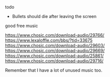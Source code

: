 todo

- Bullets should die after leaving the screen

good free music 

https://www.chosic.com/download-audio/29766/
https://www.lexaloffle.com/bbs/?tid=33675
https://www.chosic.com/download-audio/29603/
https://www.chosic.com/download-audio/29669/
https://www.chosic.com/download-audio/25861/
https://www.chosic.com/download-audio/29716/

Remember that I have a lot of unused music too. 
